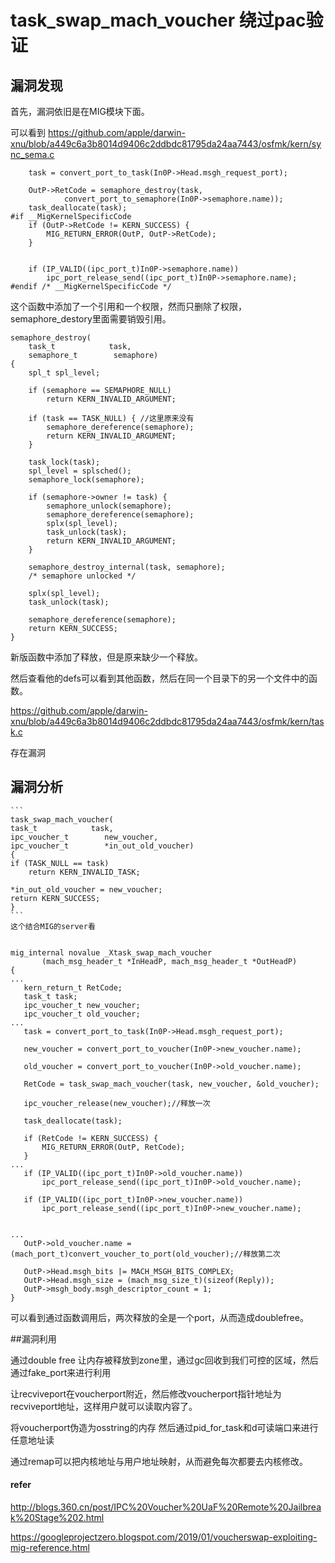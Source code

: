 # task_swap_mach_voucher 绕过pac验证
## 漏洞发现
首先，漏洞依旧是在MIG模块下面。
    
可以看到
https://github.com/apple/darwin-xnu/blob/a449c6a3b8014d9406c2ddbdc81795da24aa7443/osfmk/kern/sync_sema.c
```
    task = convert_port_to_task(In0P->Head.msgh_request_port);

    OutP->RetCode = semaphore_destroy(task,
            convert_port_to_semaphore(In0P->semaphore.name));
    task_deallocate(task);
#if __MigKernelSpecificCode
    if (OutP->RetCode != KERN_SUCCESS) {
        MIG_RETURN_ERROR(OutP, OutP->RetCode);
    }


    if (IP_VALID((ipc_port_t)In0P->semaphore.name))
        ipc_port_release_send((ipc_port_t)In0P->semaphore.name);
#endif /* __MigKernelSpecificCode */
```

这个函数中添加了一个引用和一个权限，然而只删除了权限，semaphore_destory里面需要销毁引用。
```
semaphore_destroy(
    task_t            task,
    semaphore_t        semaphore)
{
    spl_t spl_level;

    if (semaphore == SEMAPHORE_NULL)
        return KERN_INVALID_ARGUMENT;

    if (task == TASK_NULL) { //这里原来没有
        semaphore_dereference(semaphore);
        return KERN_INVALID_ARGUMENT;
    }

    task_lock(task);
    spl_level = splsched();
    semaphore_lock(semaphore);

    if (semaphore->owner != task) {
        semaphore_unlock(semaphore);
        semaphore_dereference(semaphore);
        splx(spl_level);
        task_unlock(task);
        return KERN_INVALID_ARGUMENT;
    }

    semaphore_destroy_internal(task, semaphore);
    /* semaphore unlocked */

    splx(spl_level);
    task_unlock(task);

    semaphore_dereference(semaphore);
    return KERN_SUCCESS;
}
```
新版函数中添加了释放，但是原来缺少一个释放。

然后查看他的defs可以看到其他函数，然后在同一个目录下的另一个文件中的函数。

https://github.com/apple/darwin-xnu/blob/a449c6a3b8014d9406c2ddbdc81795da24aa7443/osfmk/kern/task.c

存在漏洞

## 漏洞分析


    ```
    task_swap_mach_voucher(
    task_t            task,
    ipc_voucher_t        new_voucher,
    ipc_voucher_t        *in_out_old_voucher)
    {
    if (TASK_NULL == task)
        return KERN_INVALID_TASK;

    *in_out_old_voucher = new_voucher;
    return KERN_SUCCESS;
    }
    ```
    这个结合MIG的server看
    
```

mig_internal novalue _Xtask_swap_mach_voucher
       (mach_msg_header_t *InHeadP, mach_msg_header_t *OutHeadP)
{
...
   kern_return_t RetCode;
   task_t task;
   ipc_voucher_t new_voucher;
   ipc_voucher_t old_voucher;
...
   task = convert_port_to_task(In0P->Head.msgh_request_port);

   new_voucher = convert_port_to_voucher(In0P->new_voucher.name);

   old_voucher = convert_port_to_voucher(In0P->old_voucher.name);

   RetCode = task_swap_mach_voucher(task, new_voucher, &old_voucher);

   ipc_voucher_release(new_voucher);//释放一次

   task_deallocate(task);

   if (RetCode != KERN_SUCCESS) {
       MIG_RETURN_ERROR(OutP, RetCode);
   }
...
   if (IP_VALID((ipc_port_t)In0P->old_voucher.name))
       ipc_port_release_send((ipc_port_t)In0P->old_voucher.name);

   if (IP_VALID((ipc_port_t)In0P->new_voucher.name))
       ipc_port_release_send((ipc_port_t)In0P->new_voucher.name);


...
   OutP->old_voucher.name = (mach_port_t)convert_voucher_to_port(old_voucher);//释放第二次

   OutP->Head.msgh_bits |= MACH_MSGH_BITS_COMPLEX;
   OutP->Head.msgh_size = (mach_msg_size_t)(sizeof(Reply));
   OutP->msgh_body.msgh_descriptor_count = 1;
}

```
可以看到通过函数调用后，两次释放的全是一个port，从而造成doublefree。

##漏洞利用 

通过double free 让内存被释放到zone里，通过gc回收到我们可控的区域，然后通过fake_port来进行利用


让recviveport在voucherport附近，然后修改voucherport指针地址为recviveport地址，这样用户就可以读取内容了。


将voucherport伪造为osstring的内存
然后通过pid_for_task和d可读端口来进行任意地址读

通过remap可以把内核地址与用户地址映射，从而避免每次都要去内核修改。






#### refer 
http://blogs.360.cn/post/IPC%20Voucher%20UaF%20Remote%20Jailbreak%20Stage%202.html


https://googleprojectzero.blogspot.com/2019/01/voucherswap-exploiting-mig-reference.html

